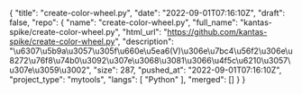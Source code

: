 {
    "title": "create-color-wheel.py",
    "date": "2022-09-01T07:16:10Z",
    "draft": false,
    "repo": {
        "name": "create-color-wheel.py",
        "full_name": "kantas-spike/create-color-wheel.py",
        "html_url": "https://github.com/kantas-spike/create-color-wheel.py",
        "description": "\u6307\u5b9a\u3057\u305f\u660e\u5ea6(V)\u306e\u7bc4\u56f2\u306e\u8272\u76f8\u74b0\u3092\u307e\u3068\u3081\u3066\u4f5c\u6210\u3057\u307e\u3059\u3002",
        "size": 287,
        "pushed_at": "2022-09-01T07:16:10Z",
        "project_type": "mytools",
        "langs": [
            "Python"
        ],
        "merged": []
    }
}